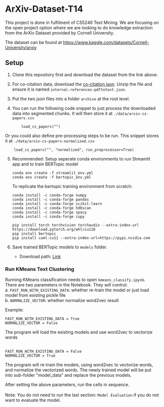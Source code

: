 # ArXiv-Dataset-T14

This project is done in fulfilment of CS5246 Text Mining. We are focusing on the open project option where we are looking to do knowledge extraction from the ArXiv Dataset provided by Cornell University.

The dataset can be found at https://www.kaggle.com/datasets/Cornell-University/arxiv

## Setup
1. Clone this repository first and download the dataset from the link above.

2. For co-citation data, download the [co-citation json](https://github.com/mattbierbaum/arxiv-public-datasets/releases/download/v0.2.0/internal-references-v0.2.0-2019-03-01.json.gz). Unzip the file and ensure it is named ```internal-references-pdftotext.json```.

3. Put the two json files into a folder ```archive``` at the root level.

4. You can run the following code snippet to just process the downloaded data into segmented chunks. It will then store it at ```./data/arxiv-cs-papers.csv```
    ```
        load_cs_papers("")
    ```

Or you could also define pre-processing steps to be run. This snippet stores it at ```./data/arxiv-cs-papers-normalized.csv```
```
    load_cs_papers("", "normalized", run_preprocessor=True)
```

5. Recommended: Setup seperate conda environments to run Streamlit app and to train BERTopic model
    ```
    conda env create -f streamlit_env.yml
    conda env create -f bertopic_env.yml
    ```

    To replicate the bertopic training environment from scratch:
    ```
    conda install -c conda-forge numpy
    conda install -c conda-forge pandas
    conda install -c conda-forge scikit-learn
    conda install -c conda-forge hdbscan
    conda install -c conda-forge spacy
    conda install -c conda-forge cupy
    
    pip install torch torchvision torchaudio --extra-index-url https://download.pytorch.org/whl/cu116
    pip install bertopic
    pip install cuml-cu11 --extra-index-url=https://pypi.nvidia.com
    ```
6. Save trained BERTopic models to `models` folder.
    
    * Download path: [Link](https://drive.google.com/file/d/1N2H3_4pi-JKt1K-oB7LmWD3rZbHa8WNN/view?usp=drive_link)

### Run KMeans Text Clustering ###
Running KMeans classification needs to open `kmeans_classify.ipynb`.<br>
There are two parameters in the Notebook. They will control:<br>
a. `FAST_RUN_WITH_EXISTING_DATA`: whether re-train the model or just load model from existing pickle file<br>
b. `NORMALIZE_VECTOR`: whether normalize word2vec result<br>


Example:<br>
```
FAST_RUN_WITH_EXISTING_DATA = True
NORMALIZE_VECTOR = False
```
The program will load the existing models and use word2vec to vectorize words<br><br>

```
FAST_RUN_WITH_EXISTING_DATA = False
NORMALIZE_VECTOR = True
```
The program will re-train the models, using word2vec to vectorize words, and normalize the vectorized words. The newly trained model will be put into sub-folder "model_data" and replace the previous models. <br>

After setting the above parameters, run the cells in sequence. <br><br>
Note: You do not need to run the last section: `Model Evaluation` if you do not want to evaluate the model.